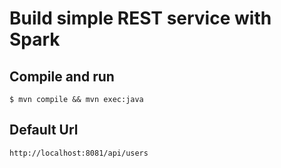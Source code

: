 # Build simple REST service with Spark

## Compile and run
`$ mvn compile && mvn exec:java`

## Default Url
`http://localhost:8081/api/users`